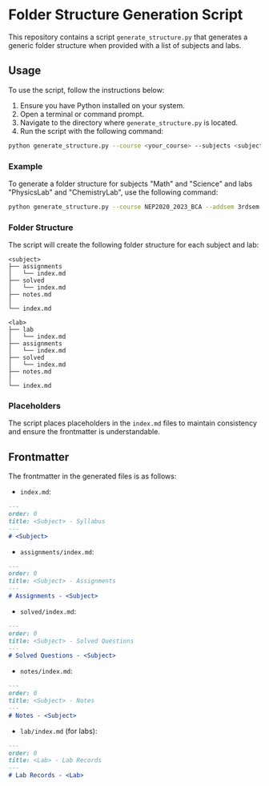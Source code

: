 # Folder Structure Generation Script

This repository contains a script `generate_structure.py` that generates a generic folder structure when provided with a list of subjects and labs. 

## Usage

To use the script, follow the instructions below:

1. Ensure you have Python installed on your system.
2. Open a terminal or command prompt.
3. Navigate to the directory where `generate_structure.py` is located.
4. Run the script with the following command:

```sh
python generate_structure.py --course <your_course> --subjects <subject1> <subject2> ... --labs <lab1> <lab2> ...
```

### Example

To generate a folder structure for subjects "Math" and "Science" and labs "PhysicsLab" and "ChemistryLab", use the following command:

```sh
python generate_structure.py --course NEP2020_2023_BCA --addsem 3rdsem --subjects Sub1 Sub2 --labs Sub1 Sub3
```

### Folder Structure

The script will create the following folder structure for each subject and lab:

```
<subject>
├── assignments
│   └── index.md
├── solved
│   └── index.md
├── notes.md
│
└── index.md

<lab>
├── lab
│   └── index.md
├── assignments
│   └── index.md
├── solved
│   └── index.md
├── notes.md
│
└── index.md
```

### Placeholders

The script places placeholders in the `index.md` files to maintain consistency and ensure the frontmatter is understandable.

## Frontmatter

The frontmatter in the generated files is as follows:

- `index.md`:

```markdown
---
order: 0
title: <Subject> - Syllabus
---
# <Subject>
```

- `assignments/index.md`:

```markdown
---
order: 0
title: <Subject> - Assignments
---
# Assignments - <Subject>
```

- `solved/index.md`:

```markdown
---
order: 0
title: <Subject> - Solved Questions
---
# Solved Questions - <Subject>
```

- `notes/index.md`:

```markdown
---
order: 0
title: <Subject> - Notes
---
# Notes - <Subject>
```

- `lab/index.md` (for labs):

```markdown
---
order: 0
title: <Lab> - Lab Records
---
# Lab Records - <Lab>
```
